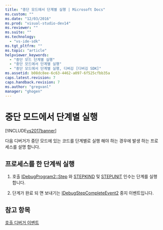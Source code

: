 ```yaml
---
title: "중단 모드에서 단계별 실행 | Microsoft Docs"
ms.custom: ""
ms.date: "12/03/2016"
ms.prod: "visual-studio-dev14"
ms.reviewer: ""
ms.suite: ""
ms.technology: 
  - "vs-ide-sdk"
ms.tgt_pltfrm: ""
ms.topic: "article"
helpviewer_keywords: 
  - "중단 모드 단계별 실행"
  - "중단 모드에서 단계별 실행"
  - "중단 모드에서 단계별 실행, 디버깅 [디버깅 SDK]"
ms.assetid: b08dc8ee-6c63-4462-a097-6f525cfbb35a
caps.latest.revision: 7
caps.handback.revision: 7
ms.author: "gregvanl"
manager: "ghogen"
---
```

# 중단 모드에서 단계별 실행
[!INCLUDE[vs2017banner](../../code-quality/includes/vs2017banner.md)]

다음 디버거가 중단 모드에 있는 코드를 단계별로 실행 해야 하는 경우에 발생 하는 프로세스를 설명 합니다.  
  
## 프로세스를 한 단계씩 실행  
  
1.  호출  [IDebugProgram2::Step](../../extensibility/debugger/reference/idebugprogram2-step.md) 와  [STEPKIND](../../extensibility/debugger/reference/stepkind.md) 및  [STEPUNIT](../../extensibility/debugger/reference/stepunit.md) 인수는 단계를 실행 합니다.  
  
2.  단계가 완료 되 면 보내기는  [IDebugStepCompleteEvent2](../../extensibility/debugger/reference/idebugstepcompleteevent2.md) 중지 이벤트입니다.  
  
## 참고 항목  
 [호출 디버거 이벤트](../../extensibility/debugger/calling-debugger-events.md)